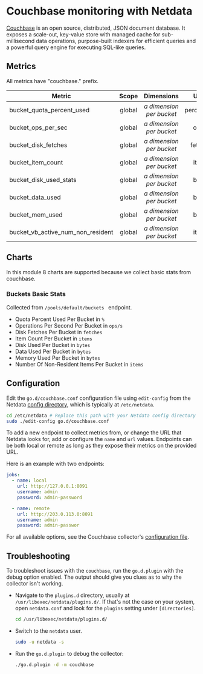 <!--
title: "Couchbase monitoring with Netdata"
description: "Monitor the health and performance of Couchbase databases with zero configuration, per-second metric granularity, and interactive visualizations."
custom_edit_url: "https://github.com/netdata/go.d.plugin/edit/master/modules/couchbase/README.md"
sidebar_label: "Couchbase"
learn_status: "Published"
learn_topic_type: "References"
learn_rel_path: "Collectors References/Databases"
-->

# Couchbase monitoring with Netdata

[Couchbase](https://www.couchbase.com/) is an open source, distributed, JSON document database. It exposes a scale-out,
key-value store with managed cache for sub-millisecond data operations, purpose-built indexers for efficient queries and
a powerful query engine for executing SQL-like queries.

## Metrics

All metrics have "couchbase." prefix.

| Metric                            | Scope  |          Dimensions           |   Units    |
|-----------------------------------|:------:|:-----------------------------:|:----------:|
| bucket_quota_percent_used         | global | <i>a dimension per bucket</i> | percentage |
| bucket_ops_per_sec                | global | <i>a dimension per bucket</i> |   ops/s    |
| bucket_disk_fetches               | global | <i>a dimension per bucket</i> |  fetches   |
| bucket_item_count                 | global | <i>a dimension per bucket</i> |   items    |
| bucket_disk_used_stats            | global | <i>a dimension per bucket</i> |   bytes    |
| bucket_data_used                  | global | <i>a dimension per bucket</i> |   bytes    |
| bucket_mem_used                   | global | <i>a dimension per bucket</i> |   bytes    |
| bucket_vb_active_num_non_resident | global | <i>a dimension per bucket</i> |   items    |

## Charts

In this module 8 charts are supported because we collect basic stats from couchbase.

### Buckets Basic Stats

Collected from `/pools/default/buckets ` endpoint.

- Quota Percent Used Per Bucket in `%`
- Operations Per Second Per Bucket in `ops/s`
- Disk Fetches Per Bucket in `fetches`
- Item Count Per Bucket in `items`
- Disk Used Per Bucket in `bytes`
- Data Used Per Bucket in `bytes`
- Memory Used Per Bucket in `bytes`
- Number Of Non-Resident Items Per Bucket in `items`

## Configuration

Edit the `go.d/couchbase.conf` configuration file using `edit-config` from the
Netdata [config directory](https://learn.netdata.cloud/docs/configure/nodes), which is typically at `/etc/netdata`.

```bash
cd /etc/netdata # Replace this path with your Netdata config directory
sudo ./edit-config go.d/couchbase.conf
```

To add a new endpoint to collect metrics from, or change the URL that Netdata looks for, add or configure the `name` and
`url` values. Endpoints can be both local or remote as long as they expose their metrics on the provided URL.

Here is an example with two endpoints:

```yaml
jobs:
  - name: local
    url: http://127.0.0.1:8091
    username: admin
    password: admin-password

  - name: remote
    url: http://203.0.113.0:8091
    username: admin
    password: admin-passwor
```

For all available options, see the Couchbase
collector's [configuration file](https://github.com/netdata/go.d.plugin/blob/master/config/go.d/couchbase.conf).

## Troubleshooting

To troubleshoot issues with the `couchbase`, run the `go.d.plugin` with the debug option enabled. The output should give
you clues as to why the collector isn't working.

- Navigate to the `plugins.d` directory, usually at `/usr/libexec/netdata/plugins.d/`. If that's not the case on
  your system, open `netdata.conf` and look for the `plugins` setting under `[directories]`.

  ```bash
  cd /usr/libexec/netdata/plugins.d/
  ```

- Switch to the `netdata` user.

  ```bash
  sudo -u netdata -s
  ```

- Run the `go.d.plugin` to debug the collector:

  ```bash
  ./go.d.plugin -d -m couchbase
  ```

